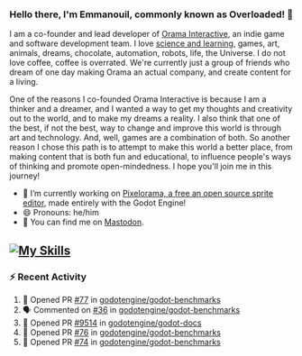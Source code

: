 ### Hello there, I'm Emmanouil, commonly known as Overloaded! 👋
I am a co-founder and lead developer of [Orama Interactive](https://www.oramainteractive.com/), an indie game and software development team. I love [science and learning](https://github.com/OverloadedOrama/KnowledgeBase), games, art, animals, dreams, chocolate, automation, robots, life, the Universe. I do not love coffee, coffee is overrated. We're currently just a group of friends who dream of one day making Orama an actual company, and create content for a living.

One of the reasons I co-founded Orama Interactive is because I am a thinker and a dreamer, and I wanted a way to get my thoughts and creativity out to the world, and to make my dreams a reality. I also think that one of the best, if not the best, way to change and improve this world is through art and technology. And, well, games are a combination of both. So another reason I chose this path is to attempt to make this world a better place, from making content that is both fun and educational, to influence people's ways of thinking and promote open-mindedness. I hope you'll join me in this journey!

- 🔭 I’m currently working on [Pixelorama, a free an open source sprite editor](https://github.com/Orama-Interactive/Pixelorama), made entirely with the Godot Engine!
- 😄 Pronouns: he/him
- 🐘 You can find me on <a rel="me" href="https://mastodon.social/@Overloaded">Mastodon</a>.

[![My Skills](https://skillicons.dev/icons?i=godot,py,cpp,cs,git,linux,html)](https://skillicons.dev)
---

### :zap: Recent Activity

<!--START_SECTION:activity-->
1. 💪 Opened PR [#77](https://github.com/godotengine/godot-benchmarks/pull/77) in [godotengine/godot-benchmarks](https://github.com/godotengine/godot-benchmarks)
2. 🗣 Commented on [#36](https://github.com/godotengine/godot-benchmarks/issues/36#issuecomment-2179090081) in [godotengine/godot-benchmarks](https://github.com/godotengine/godot-benchmarks)
3. 💪 Opened PR [#9514](https://github.com/godotengine/godot-docs/pull/9514) in [godotengine/godot-docs](https://github.com/godotengine/godot-docs)
4. 💪 Opened PR [#76](https://github.com/godotengine/godot-benchmarks/pull/76) in [godotengine/godot-benchmarks](https://github.com/godotengine/godot-benchmarks)
5. 💪 Opened PR [#74](https://github.com/godotengine/godot-benchmarks/pull/74) in [godotengine/godot-benchmarks](https://github.com/godotengine/godot-benchmarks)
<!--END_SECTION:activity-->

<!--
**OverloadedOrama/OverloadedOrama** is a ✨ _special_ ✨ repository because its `README.md` (this file) appears on your GitHub profile.

Here are some ideas to get you started:

- 👯 I’m looking to collaborate on ...
- 🤔 I’m looking for help with ...
- 💬 Ask me about ...
- 📫 How to reach me: ...
- ⚡ Fun fact: ...
-->
